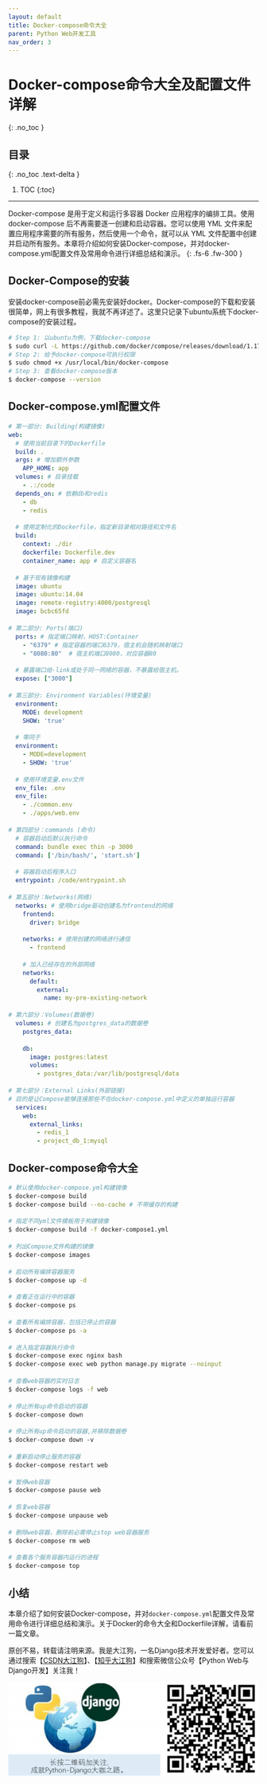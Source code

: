 ```yaml
---
layout: default
title: Docker-compose命令大全
parent: Python Web开发工具
nav_order: 3
---
```


# Docker-compose命令大全及配置文件详解
{: .no_toc }

## 目录
{: .no_toc .text-delta }

1. TOC
{:toc}

---
Docker-compose 是用于定义和运行多容器 Docker 应用程序的编排工具。使用 docker-compose 后不再需要逐一创建和启动容器。您可以使用 YML 文件来配置应用程序需要的所有服务，然后使用一个命令，就可以从 YML 文件配置中创建并启动所有服务。本章将介绍如何安装Docker-compose，并对docker-compose.yml配置文件及常用命令进行详细总结和演示。
{: .fs-6 .fw-300 }

## Docker-Compose的安装

安装docker-compose前必需先安装好docker。Docker-compose的下载和安装很简单，网上有很多教程，我就不再详述了。这里只记录下ubuntu系统下docker-compose的安装过程。

```bash
# Step 1: 以ubuntu为例，下载docker-compose
$ sudo curl -L https://github.com/docker/compose/releases/download/1.17.0/docker-compose-`uname -s`-`uname -m` -o /usr/local/bin/docker-compose
# Step 2: 给予docker-compose可执行权限
$ sudo chmod +x /usr/local/bin/docker-compose
# Step 3: 查看docker-compose版本
$ docker-compose --version
```

## Docker-compose.yml配置文件

```yml
# 第一部分: Building(构建镜像)
web:
  # 使用当前目录下的Dockerfile
  build: .
  args: # 增加额外参数
    APP_HOME: app
  volumes: # 目录挂载
    - .:/code
  depends_on: # 依赖db和redis
    - db
    - redis
    
  # 使用定制化的Dockerfile，指定新目录相对路径和文件名
  build:
    context: ./dir 
    dockerfile: Dockerfile.dev
    container_name: app # 自定义容器名
    
  # 基于现有镜像构建
  image: ubuntu
  image: ubuntu:14.04
  image: remote-registry:4000/postgresql
  image: bcbc65fd
  
# 第二部分: Ports(端口)
  ports: # 指定端口映射，HOST:Container
    - "6379" # 指定容器的端口6379，宿主机会随机映射端口
    - "8080:80"  # 宿主机端口8080，对应容器80

  # 暴露端口给-link或处于同一网络的容器，不暴露给宿主机。
  expose: ["3000"]
  
# 第三部分: Environment Variables(环境变量)
  environment:
    MODE: development
    SHOW: 'true'
    
  # 等同于
  environment:
    - MODE=development
    - SHOW: 'true'
  
  # 使用环境变量.env文件
  env_file: .env
  env_file:
    - ./common.env
    - ./apps/web.env

# 第四部分：commands (命令)
  # 容器启动后默认执行命令
  command: bundle exec thin -p 3000
  command: ['/bin/bash/', 'start.sh']
 
  # 容器启动后程序入口
  entrypoint: /code/entrypoint.sh
  
# 第五部分：Networks(网络)
  networks: # 使用bridge驱动创建名为frontend的网络
    frontend:
      driver: bridge
    
    networks: # 使用创建的网络进行通信
      - frontend
      
    # 加入已经存在的外部网络
    networks: 
      default:
        external:
          name: my-pre-existing-network

# 第六部分：Volumes(数据卷)
  volumes: # 创建名为postgres_data的数据卷
    postgres_data:
    
    db:
      image: postgres:latest
      volumes:
        - postgres_data:/var/lib/postgresql/data
      
# 第七部分：External Links(外部链接)
# 目的是让Compose能够连接那些不在docker-compose.yml中定义的单独运行容器
  services:
    web:
      external_links:
        - redis_1
        - project_db_1:mysql
```

## Docker-compose命令大全

```bash
# 默认使用docker-compose.yml构建镜像
$ docker-compose build
$ docker-compose build --no-cache # 不带缓存的构建

# 指定不同yml文件模板用于构建镜像
$ docker-compose build -f docker-compose1.yml

# 列出Compose文件构建的镜像
$ docker-compose images                          

# 启动所有编排容器服务
$ docker-compose up -d

# 查看正在运行中的容器
$ docker-compose ps 

# 查看所有编排容器，包括已停止的容器
$ docker-compose ps -a

# 进入指定容器执行命令
$ docker-compose exec nginx bash 
$ docker-compose exec web python manage.py migrate --noinput

# 查看web容器的实时日志
$ docker-compose logs -f web

# 停止所有up命令启动的容器
$ docker-compose down 

# 停止所有up命令启动的容器,并移除数据卷
$ docker-compose down -v

# 重新启动停止服务的容器
$ docker-compose restart web

# 暂停web容器
$ docker-compose pause web

# 恢复web容器
$ docker-compose unpause web

# 删除web容器，删除前必需停止stop web容器服务
$ docker-compose rm web  

# 查看各个服务容器内运行的进程 
$ docker-compose top                            
```

## 小结

本章介绍了如何安装Docker-compose，并对`docker-compose.yml`配置文件及常用命令进行详细总结和演示。关于Docker的命令大全和Dockerfile详解，请看前一篇文章。

原创不易，转载请注明来源。我是大江狗，一名Django技术开发爱好者。您可以通过搜索【<a href="https://blog.csdn.net/weixin_42134789">CSDN大江狗</a>】、【<a href="https://www.zhihu.com/people/shi-yun-bo-53">知乎大江狗</a>】和搜索微信公众号【Python Web与Django开发】关注我！

![Python Web与Django开发](../../assets/images/django.png)